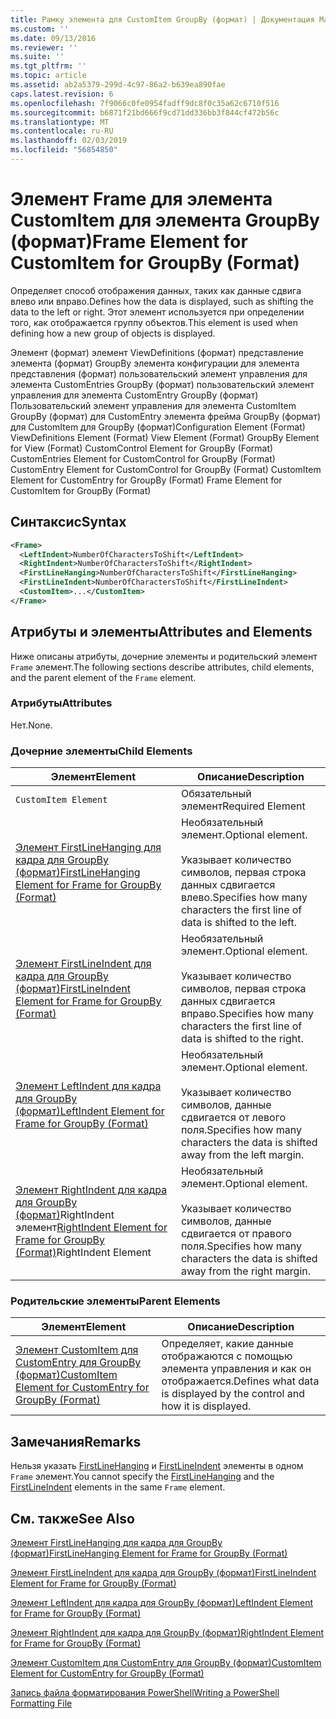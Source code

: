 ```yaml
---
title: Рамку элемента для CustomItem GroupBy (формат) | Документация Майкрософт
ms.custom: ''
ms.date: 09/13/2016
ms.reviewer: ''
ms.suite: ''
ms.tgt_pltfrm: ''
ms.topic: article
ms.assetid: ab2a5379-299d-4c97-86a2-b639ea890fae
caps.latest.revision: 6
ms.openlocfilehash: 7f9066c0fe0954fadff9dc8f0c35a62c6710f516
ms.sourcegitcommit: b6871f21bd666f9cd71dd336bb3f844cf472b56c
ms.translationtype: MT
ms.contentlocale: ru-RU
ms.lasthandoff: 02/03/2019
ms.locfileid: "56854850"
---
```

# <a name="frame-element-for-customitem-for-groupby-format"></a><span data-ttu-id="3f053-102">Элемент Frame для элемента CustomItem для элемента GroupBy (формат)</span><span class="sxs-lookup"><span data-stu-id="3f053-102">Frame Element for CustomItem for GroupBy (Format)</span></span>

<span data-ttu-id="3f053-103">Определяет способ отображения данных, таких как данные сдвига влево или вправо.</span><span class="sxs-lookup"><span data-stu-id="3f053-103">Defines how the data is displayed, such as shifting the data to the left or right.</span></span> <span data-ttu-id="3f053-104">Этот элемент используется при определении того, как отображается группу объектов.</span><span class="sxs-lookup"><span data-stu-id="3f053-104">This element is used when defining how a new group of objects is displayed.</span></span>

<span data-ttu-id="3f053-105">Элемент (формат) элемент ViewDefinitions (формат) представление элемента (формат) GroupBy элемента конфигурации для элемента представления (формат) пользовательский элемент управления для элемента CustomEntries GroupBy (формат) пользовательский элемент управления для элемента CustomEntry GroupBy (формат) Пользовательский элемент управления для элемента CustomItem GroupBy (формат) для CustomEntry элемента фрейма GroupBy (формат) для CustomItem для GroupBy (формат)</span><span class="sxs-lookup"><span data-stu-id="3f053-105">Configuration Element (Format) ViewDefinitions Element (Format) View Element (Format) GroupBy Element for View (Format) CustomControl Element for GroupBy (Format) CustomEntries Element for CustomControl for GroupBy (Format) CustomEntry Element for CustomControl for GroupBy (Format) CustomItem Element for CustomEntry for GroupBy (Format) Frame Element for CustomItem for GroupBy (Format)</span></span>

## <a name="syntax"></a><span data-ttu-id="3f053-106">Синтаксис</span><span class="sxs-lookup"><span data-stu-id="3f053-106">Syntax</span></span>

```xml
<Frame>
  <LeftIndent>NumberOfCharactersToShift</LeftIndent>
  <RightIndent>NumberOfCharactersToShift</RightIndent>
  <FirstLineHanging>NumberOfCharactersToShift</FirstLineHanging>
  <FirstLineIndent>NumberOfCharactersToShift</FirstLineIndent>
  <CustomItem>...</CustomItem>
</Frame>
```

## <a name="attributes-and-elements"></a><span data-ttu-id="3f053-107">Атрибуты и элементы</span><span class="sxs-lookup"><span data-stu-id="3f053-107">Attributes and Elements</span></span>

<span data-ttu-id="3f053-108">Ниже описаны атрибуты, дочерние элементы и родительский элемент `Frame` элемент.</span><span class="sxs-lookup"><span data-stu-id="3f053-108">The following sections describe attributes, child elements, and the parent element of the `Frame` element.</span></span>

### <a name="attributes"></a><span data-ttu-id="3f053-109">Атрибуты</span><span class="sxs-lookup"><span data-stu-id="3f053-109">Attributes</span></span>

<span data-ttu-id="3f053-110">Нет.</span><span class="sxs-lookup"><span data-stu-id="3f053-110">None.</span></span>

### <a name="child-elements"></a><span data-ttu-id="3f053-111">Дочерние элементы</span><span class="sxs-lookup"><span data-stu-id="3f053-111">Child Elements</span></span>

|<span data-ttu-id="3f053-112">Элемент</span><span class="sxs-lookup"><span data-stu-id="3f053-112">Element</span></span>|<span data-ttu-id="3f053-113">Описание</span><span class="sxs-lookup"><span data-stu-id="3f053-113">Description</span></span>|
|-------------|-----------------|
|`CustomItem Element`|<span data-ttu-id="3f053-114">Обязательный элемент</span><span class="sxs-lookup"><span data-stu-id="3f053-114">Required Element</span></span>|
|[<span data-ttu-id="3f053-115">Элемент FirstLineHanging для кадра для GroupBy (формат)</span><span class="sxs-lookup"><span data-stu-id="3f053-115">FirstLineHanging Element for Frame for GroupBy (Format)</span></span>](./firstlinehanging-element-for-frame-for-groupby-format.md)|<span data-ttu-id="3f053-116">Необязательный элемент.</span><span class="sxs-lookup"><span data-stu-id="3f053-116">Optional element.</span></span><br /><br /> <span data-ttu-id="3f053-117">Указывает количество символов, первая строка данных сдвигается влево.</span><span class="sxs-lookup"><span data-stu-id="3f053-117">Specifies how many characters the first line of data is shifted to the left.</span></span>|
|[<span data-ttu-id="3f053-118">Элемент FirstLineIndent для кадра для GroupBy (формат)</span><span class="sxs-lookup"><span data-stu-id="3f053-118">FirstLineIndent Element for Frame for GroupBy (Format)</span></span>](./firstlineindent-element-for-frame-for-groupby-format.md)|<span data-ttu-id="3f053-119">Необязательный элемент.</span><span class="sxs-lookup"><span data-stu-id="3f053-119">Optional element.</span></span><br /><br /> <span data-ttu-id="3f053-120">Указывает количество символов, первая строка данных сдвигается вправо.</span><span class="sxs-lookup"><span data-stu-id="3f053-120">Specifies how many characters the first line of data is shifted to the right.</span></span>|
|[<span data-ttu-id="3f053-121">Элемент LeftIndent для кадра для GroupBy (формат)</span><span class="sxs-lookup"><span data-stu-id="3f053-121">LeftIndent Element for Frame for GroupBy (Format)</span></span>](./leftindent-element-for-frame-for-groupby-format.md)|<span data-ttu-id="3f053-122">Необязательный элемент.</span><span class="sxs-lookup"><span data-stu-id="3f053-122">Optional element.</span></span><br /><br /> <span data-ttu-id="3f053-123">Указывает количество символов, данные сдвигается от левого поля.</span><span class="sxs-lookup"><span data-stu-id="3f053-123">Specifies how many characters the data is shifted away from the left margin.</span></span>|
|<span data-ttu-id="3f053-124">[Элемент RightIndent для кадра для GroupBy (формат)](./rightindent-element-for-frame-for-groupby-format.md)RightIndent элемент</span><span class="sxs-lookup"><span data-stu-id="3f053-124">[RightIndent Element for Frame for GroupBy (Format)](./rightindent-element-for-frame-for-groupby-format.md)RightIndent Element</span></span>|<span data-ttu-id="3f053-125">Необязательный элемент.</span><span class="sxs-lookup"><span data-stu-id="3f053-125">Optional element.</span></span><br /><br /> <span data-ttu-id="3f053-126">Указывает количество символов, данные сдвигается от правого поля.</span><span class="sxs-lookup"><span data-stu-id="3f053-126">Specifies how many characters the data is shifted away from the right margin.</span></span>|

### <a name="parent-elements"></a><span data-ttu-id="3f053-127">Родительские элементы</span><span class="sxs-lookup"><span data-stu-id="3f053-127">Parent Elements</span></span>

|<span data-ttu-id="3f053-128">Элемент</span><span class="sxs-lookup"><span data-stu-id="3f053-128">Element</span></span>|<span data-ttu-id="3f053-129">Описание</span><span class="sxs-lookup"><span data-stu-id="3f053-129">Description</span></span>|
|-------------|-----------------|
|[<span data-ttu-id="3f053-130">Элемент CustomItem для CustomEntry для GroupBy (формат)</span><span class="sxs-lookup"><span data-stu-id="3f053-130">CustomItem Element for CustomEntry for GroupBy (Format)</span></span>](./customitem-element-for-customentry-for-groupby-format.md)|<span data-ttu-id="3f053-131">Определяет, какие данные отображаются с помощью элемента управления и как он отображается.</span><span class="sxs-lookup"><span data-stu-id="3f053-131">Defines what data is displayed by the control and how it is displayed.</span></span>|

## <a name="remarks"></a><span data-ttu-id="3f053-132">Замечания</span><span class="sxs-lookup"><span data-stu-id="3f053-132">Remarks</span></span>

<span data-ttu-id="3f053-133">Нельзя указать [FirstLineHanging](./firstlinehanging-element-for-frame-for-groupby-format.md) и [FirstLineIndent](./firstlineindent-element-for-frame-for-groupby-format.md) элементы в одном `Frame` элемент.</span><span class="sxs-lookup"><span data-stu-id="3f053-133">You cannot specify the [FirstLineHanging](./firstlinehanging-element-for-frame-for-groupby-format.md) and the [FirstLineIndent](./firstlineindent-element-for-frame-for-groupby-format.md) elements in the same `Frame` element.</span></span>

## <a name="see-also"></a><span data-ttu-id="3f053-134">См. также</span><span class="sxs-lookup"><span data-stu-id="3f053-134">See Also</span></span>

[<span data-ttu-id="3f053-135">Элемент FirstLineHanging для кадра для GroupBy (формат)</span><span class="sxs-lookup"><span data-stu-id="3f053-135">FirstLineHanging Element for Frame for GroupBy (Format)</span></span>](./firstlinehanging-element-for-frame-for-groupby-format.md)

[<span data-ttu-id="3f053-136">Элемент FirstLineIndent для кадра для GroupBy (формат)</span><span class="sxs-lookup"><span data-stu-id="3f053-136">FirstLineIndent Element for Frame for GroupBy (Format)</span></span>](./firstlineindent-element-for-frame-for-groupby-format.md)

[<span data-ttu-id="3f053-137">Элемент LeftIndent для кадра для GroupBy (формат)</span><span class="sxs-lookup"><span data-stu-id="3f053-137">LeftIndent Element for Frame for GroupBy (Format)</span></span>](./leftindent-element-for-frame-for-groupby-format.md)

[<span data-ttu-id="3f053-138">Элемент RightIndent для кадра для GroupBy (формат)</span><span class="sxs-lookup"><span data-stu-id="3f053-138">RightIndent Element for Frame for GroupBy (Format)</span></span>](./rightindent-element-for-frame-for-groupby-format.md)

[<span data-ttu-id="3f053-139">Элемент CustomItem для CustomEntry для GroupBy (формат)</span><span class="sxs-lookup"><span data-stu-id="3f053-139">CustomItem Element for CustomEntry for GroupBy (Format)</span></span>](./customitem-element-for-customentry-for-groupby-format.md)

[<span data-ttu-id="3f053-140">Запись файла форматирования PowerShell</span><span class="sxs-lookup"><span data-stu-id="3f053-140">Writing a PowerShell Formatting File</span></span>](./writing-a-powershell-formatting-file.md)
